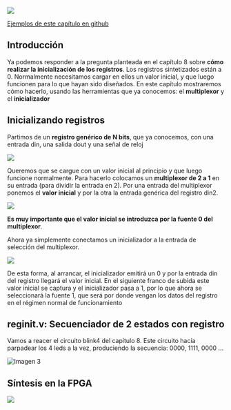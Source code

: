 ![](https://github.com/Obijuan/open-fpga-verilog-tutorial/raw/master/tutorial/T13-reg-init/images/reginit-1.png)

[Ejemplos de este capítulo en github](https://github.com/Obijuan/open-fpga-verilog-tutorial/tree/master/tutorial/T13-reg-init)

## Introducción
Ya podemos responder a la pregunta planteada en el capítulo 8 sobre **cómo realizar la inicialización de los registros**. Los registros sintetizados están a 0. Normalmente necesitamos cargar en ellos un valor inicial, y que luego funcionen para lo que hayan sido diseñados. En este capítulo mostraremos cómo hacerlo, usando las herramientas que ya conocemos: el **multiplexor** y el **inicializador**

## Inicializando registros

Partimos de un **registro genérico de N bits**, que ya conocemos, con una entrada din, una salida dout y una señal de reloj

![](https://github.com/Obijuan/open-fpga-verilog-tutorial/raw/master/tutorial/T13-reg-init/images/reginit-2.png)

Queremos que se cargue con un valor inicial al principio y que luego funcione normalmente. Para hacerlo colocamos un **multiplexor de 2 a 1** en su entrada (para dividir la entrada en 2). Por una entrada del multiplexor ponemos el **valor inicial** y por la otra la entrada genérica del registro din2.

![](https://github.com/Obijuan/open-fpga-verilog-tutorial/raw/master/tutorial/T13-reg-init/images/reginit-3.png)

**Es muy importante que el valor inicial se introduzca por la fuente 0 del multiplexor**.

Ahora ya simplemente conectamos un inicializador a la entrada de selección del multiplexor.

![](https://github.com/Obijuan/open-fpga-verilog-tutorial/raw/master/tutorial/T13-reg-init/images/reginit-4.png)

 De esta forma, al arrancar, el inicializador emitirá un 0 y por la entrada din del registro llegará el valor inicial. En el siguiente franco de subida este valor inicial se captura y el inicializador pasa a 1, por lo que ahora se seleccionará la fuente 1, que será por donde vengan los datos del registro en el régimen normal de funcionamiento

## reginit.v: Secuenciador de 2 estados con registro

Vamos a reacer el circuito blink4 del capítulo 8. Este circuito hacía parpadear los 4 leds a la vez, produciendo la secuencia: 0000, 1111, 0000 ...

![Imagen 3](https://github.com/Obijuan/open-fpga-verilog-tutorial/raw/master/tutorial/T08-register/images/blink4-3.png)

## Síntesis en la FPGA

![](https://github.com/Obijuan/open-fpga-verilog-tutorial/raw/master/tutorial/T13-reg-init/images/reginit-1.png)